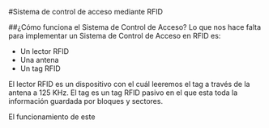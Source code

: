 #Sistema de control de acceso mediante RFID

##¿Cómo funciona el Sistema de Control de Acceso?
Lo que nos hace falta para implementar un Sistema de Control de Acceso en RFID es:

 - Un lector RFID
 - Una antena 
 - Un tag RFID

El lector RFID es un dispositivo con el cuál leeremos el tag a través de la antena a 125 KHz.
El tag es un tag RFID pasivo en el que esta toda la información guardada por bloques y sectores.

El funcionamiento de este
